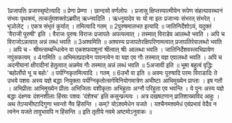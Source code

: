 

  
1प्रजापतिः प्रजास्सृष्टेत्यादि ॥ प्रेणा प्रेम्णा । छान्दसो वर्णलोपः । प्रजासु क्षिप्तस्यात्मीयेन रूपेण संहत्यावस्थानं संभवः पृथक्त्वं, तत्कर्तुमशक्तोऽब्रवीत् ऋध्नवदिति । ऋध्नुयादेव सः यो मा इतः प्रजाभ्यः संभरत् संभरेत् । भृञोलेट् । एकत्र संभृतं कुर्यात् । तमित्यादि गतम् ॥
2पुरुषमालभत इत्यादि ॥ जातिनिर्देशोऽयं, यदुक्तं 'वैराजी पुरुषी' इति । वैराजः पुरुषः विराजः प्रजापतेः अपत्यत्वात् । तस्मात् विराडेव आलब्धो भवति । अपि च विराजोऽन्नत्वात् अन्नं लब्धं भवति ॥
3अश्वमिति ॥ अश्वस्य प्रजापतेरक्षिपरिणामत्वात् प्रजापतिरेवालब्धो भवति । अपि च - श्रीमत्सम्बन्धित्वेन वा एकशफपशूनां श्रीत्वात् श्रीः आलब्धा भवति । जातिनिर्देशवस्त्वभिप्रायेण नपुंसकत्वम् ॥
4गामिति ॥ अभिमतप्रदत्वेन पावनत्वेन वा यज्ञ एव गौः तस्मात् यज्ञ एवालब्धो भवति । अपि च अदनीयानां क्षीरादीनां हेतुत्वात् अन्नमेव गौः तस्मात् अन्नं लब्धं भवति ॥
5अजावी इति ॥ भूमा बहुत्वं वृद्धिः 'बहोर्लोपो भू च बहोः' ॥ पर्यग्निकृतमित्यादि । गतम् ॥
6उभौ वा इति ॥ अवमः पुरुषादि परमः विराडादिः ते उभये पशवः अस्य यज्ञे बद्धाः नियुक्ताः पर्यग्निकृतोत्सर्गविनियोगमात्रेण अभीष्टाः आभिमुख्येन प्राप्ताः । इष गतौ । अभिप्रीताः आभिमुख्येन प्रीताः अभिजिताः वशीकृताः अभिहुताः अग्नौ परिहुता एव भवन्ति । ये पुनः अस्य यज्ञे बद्धाः दंक्ष्णवः दंशनशीलाः हिंस्राः पशवः 'दंशेश्च' इति कसुन्प्रत्ययः । अत्र दखषटणान् प्रातिशाख्यविद आहुः । अथ तेऽप्यभीष्टादिगुणा भवन्तो नैव हिंसन्ति । कम्? योऽश्वमेधेन यजते । यश्चैनमश्वमेधं एवंप्रभावं वेदैव न त्वनेन यजते तावुभावपि न हिंसन्ति ॥
इति तृतीये नवमे अष्टमोऽनुवाकः ॥  

